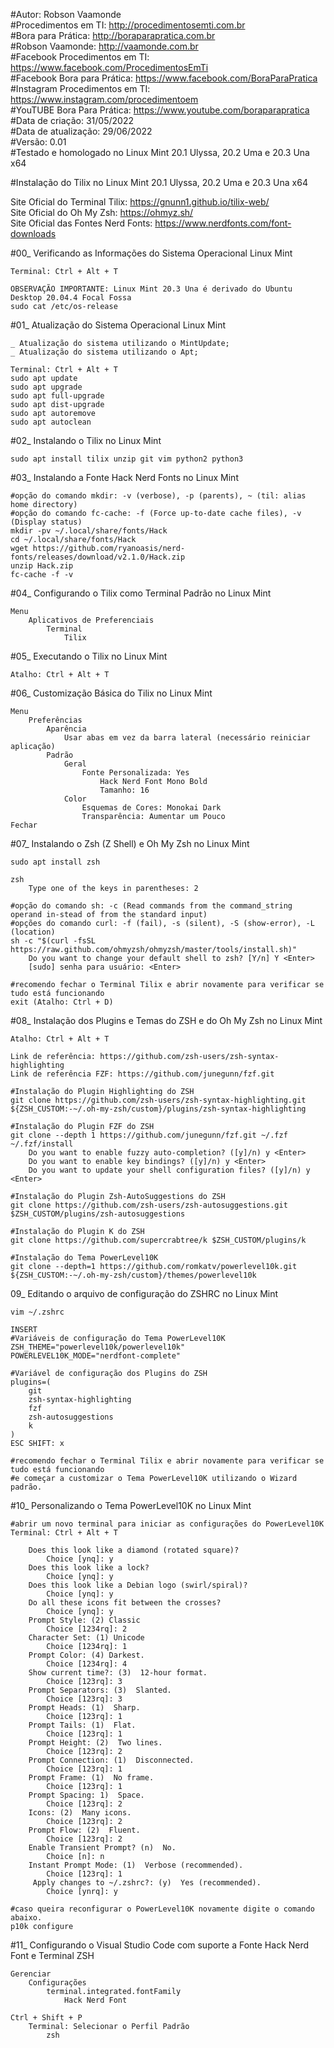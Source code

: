 #Autor: Robson Vaamonde<br>
#Procedimentos em TI: http://procedimentosemti.com.br<br>
#Bora para Prática: http://boraparapratica.com.br<br>
#Robson Vaamonde: http://vaamonde.com.br<br>
#Facebook Procedimentos em TI: https://www.facebook.com/ProcedimentosEmTi<br>
#Facebook Bora para Prática: https://www.facebook.com/BoraParaPratica<br>
#Instagram Procedimentos em TI: https://www.instagram.com/procedimentoem<br>
#YouTUBE Bora Para Prática: https://www.youtube.com/boraparapratica<br>
#Data de criação: 31/05/2022<br>
#Data de atualização: 29/06/2022<br>
#Versão: 0.01<br>
#Testado e homologado no Linux Mint 20.1 Ulyssa, 20.2 Uma e 20.3 Una x64

#Instalação do Tilix no Linux Mint 20.1 Ulyssa, 20.2 Uma e 20.3 Una x64

Site Oficial do Terminal Tilix: https://gnunn1.github.io/tilix-web/<br>
Site Oficial do Oh My Zsh: https://ohmyz.sh/<br>
Site Oficial das Fontes Nerd Fonts: https://www.nerdfonts.com/font-downloads

#00_ Verificando as Informações do Sistema Operacional Linux Mint<br>

	Terminal: Ctrl + Alt + T

	OBSERVAÇÃO IMPORTANTE: Linux Mint 20.3 Una é derivado do Ubuntu Desktop 20.04.4 Focal Fossa
	sudo cat /etc/os-release

#01_ Atualização do Sistema Operacional Linux Mint<br>

	_ Atualização do sistema utilizando o MintUpdate;
	_ Atualização do sistema utilizando o Apt;

	Terminal: Ctrl + Alt + T
	sudo apt update
	sudo apt upgrade
	sudo apt full-upgrade
	sudo apt dist-upgrade
	sudo apt autoremove
	sudo apt autoclean

#02_ Instalando o Tilix no Linux Mint<br>

	sudo apt install tilix unzip git vim python2 python3

#03_ Instalando a Fonte Hack Nerd Fonts no Linux Mint<Br>

	#opção do comando mkdir: -v (verbose), -p (parents), ~ (til: alias home directory)
	#opção do comando fc-cache: -f (Force up-to-date cache files), -v (Display status)
	mkdir -pv ~/.local/share/fonts/Hack
	cd ~/.local/share/fonts/Hack
	wget https://github.com/ryanoasis/nerd-fonts/releases/download/v2.1.0/Hack.zip
	unzip Hack.zip
	fc-cache -f -v

#04_ Configurando o Tilix como Terminal Padrão no Linux Mint<br>

	Menu
		Aplicativos de Preferenciais
			Terminal
				Tilix

#05_ Executando o Tilix no Linux Mint<br>

	Atalho: Ctrl + Alt + T

#06_ Customização Básica do Tilix no Linux Mint<br>

	Menu
		Preferências
			Aparência
				Usar abas em vez da barra lateral (necessário reiniciar aplicação)
			Padrão
				Geral
					Fonte Personalizada: Yes
						Hack Nerd Font Mono Bold
						Tamanho: 16
				Color
					Esquemas de Cores: Monokai Dark
					Transparência: Aumentar um Pouco
	Fechar

#07_ Instalando o Zsh (Z Shell) e Oh My Zsh no Linux Mint<br>

	sudo apt install zsh
	
	zsh
		Type one of the keys in parentheses: 2

	#opção do comando sh: -c (Read commands from the command_string operand in‐stead of from the standard input)
	#opções do comando curl: -f (fail), -s (silent), -S (show-error), -L (location) 
	sh -c "$(curl -fsSL https://raw.github.com/ohmyzsh/ohmyzsh/master/tools/install.sh)"
		Do you want to change your default shell to zsh? [Y/n] Y <Enter>
		[sudo] senha para usuário: <Enter>

	#recomendo fechar o Terminal Tilix e abrir novamente para verificar se tudo está funcionando
	exit (Atalho: Ctrl + D)

#08_ Instalação dos Plugins e Temas do ZSH e do Oh My Zsh no Linux Mint<br>

	Atalho: Ctrl + Alt + T

	Link de referência: https://github.com/zsh-users/zsh-syntax-highlighting
	Link de referência FZF: https://github.com/junegunn/fzf.git

	#Instalação do Plugin Highlighting do ZSH
	git clone https://github.com/zsh-users/zsh-syntax-highlighting.git ${ZSH_CUSTOM:-~/.oh-my-zsh/custom}/plugins/zsh-syntax-highlighting
	
	#Instalação do Plugin FZF do ZSH
	git clone --depth 1 https://github.com/junegunn/fzf.git ~/.fzf
	~/.fzf/install
		Do you want to enable fuzzy auto-completion? ([y]/n) y <Enter>
		Do you want to enable key bindings? ([y]/n) y <Enter>
		Do you want to update your shell configuration files? ([y]/n) y <Enter>

	#Instalação do Plugin Zsh-AutoSuggestions do ZSH
	git clone https://github.com/zsh-users/zsh-autosuggestions.git $ZSH_CUSTOM/plugins/zsh-autosuggestions
	
	#Instalação do Plugin K do ZSH
	git clone https://github.com/supercrabtree/k $ZSH_CUSTOM/plugins/k
	
	#Instalação do Tema PowerLevel10K
	git clone --depth=1 https://github.com/romkatv/powerlevel10k.git ${ZSH_CUSTOM:-~/.oh-my-zsh/custom}/themes/powerlevel10k

09_ Editando o arquivo de configuração do ZSHRC no Linux Mint<br>

	vim ~/.zshrc
	
	INSERT	
	#Variáveis de configuração do Tema PowerLevel10K
	ZSH_THEME="powerlevel10k/powerlevel10k"
	POWERLEVEL10K_MODE="nerdfont-complete"
	
	#Variável de configuração dos Plugins do ZSH
	plugins=(
		git
		zsh-syntax-highlighting
		fzf
		zsh-autosuggestions
		k
	)
	ESC SHIFT: x

	#recomendo fechar o Terminal Tilix e abrir novamente para verificar se tudo está funcionando
	#e começar a customizar o Tema PowerLevel10K utilizando o Wizard padrão.

#10_ Personalizando o Tema PowerLevel10K no Linux Mint<br>

	#abrir um novo terminal para iniciar as configurações do PowerLevel10K
	Terminal: Ctrl + Alt + T

		Does this look like a diamond (rotated square)?
			Choice [ynq]: y
		Does this look like a lock?
			Choice [ynq]: y
		Does this look like a Debian logo (swirl/spiral)?
			Choice [ynq]: y
		Do all these icons fit between the crosses?
			Choice [ynq]: y
		Prompt Style: (2) Classic
			Choice [1234rq]: 2
		Character Set: (1) Unicode
			Choice [1234rq]: 1
		Prompt Color: (4) Darkest.
			Choice [1234rq]: 4
		Show current time?: (3)  12-hour format.
			Choice [123rq]: 3
		Prompt Separators: (3)  Slanted.
			Choice [123rq]: 3
		Prompt Heads: (1)  Sharp.
			Choice [123rq]: 1
		Prompt Tails: (1)  Flat.
			Choice [123rq]: 1
		Prompt Height: (2)  Two lines.
			Choice [123rq]: 2
		Prompt Connection: (1)  Disconnected.
			Choice [123rq]: 1
		Prompt Frame: (1)  No frame.
			Choice [123rq]: 1
		Prompt Spacing: 1)  Space.
			Choice [123rq]: 2
		Icons: (2)  Many icons.
			Choice [123rq]: 2
		Prompt Flow: (2)  Fluent.
			Choice [123rq]: 2
		Enable Transient Prompt? (n)  No.
			Choice [n]: n
		Instant Prompt Mode: (1)  Verbose (recommended).
			Choice [123rq]: 1
		 Apply changes to ~/.zshrc?: (y)  Yes (recommended).
		 	Choice [ynrq]: y

	#caso queira reconfigurar o PowerLevel10K novamente digite o comando abaixo.
	p10k configure
				
#11_ Configurando o Visual Studio Code com suporte a Fonte Hack Nerd Font e Terminal ZSH<br>

	Gerenciar
		Configurações
			terminal.integrated.fontFamily
				Hack Nerd Font

	Ctrl + Shift + P
		Terminal: Selecionar o Perfil Padrão
			zsh